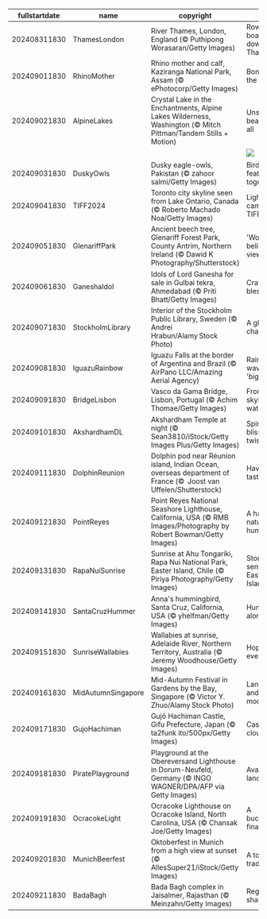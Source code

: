 |fullstartdate|name|copyright|title|image|
|--|--|--|--|--|
202408311830|ThamesLondon|River Thames, London, England (© Puthipong Worasaran/Getty Images)|Row your boat gently down the Thames|![](/en-IN/2024/09/202408311830ThamesLondon.jpg)|
202409011830|RhinoMother|Rhino mother and calf, Kaziranga National Park, Assam (© ePhotocorp/Getty Images)|Bonding in the bush|![](/en-IN/2024/09/202409011830RhinoMother.jpg)|
202409021830|AlpineLakes|Crystal Lake in the Enchantments, Alpine Lakes Wilderness, Washington (© Mitch Pittman/Tandem Stills + Motion)|Unspoiled beauty for all|![](/en-IN/2024/09/202409021830AlpineLakes.jpg)|
||||![](/en-IN/2024/09/.jpg)|
202409031830|DuskyOwls|Dusky eagle-owls, Pakistan (© zahoor salmi/Getty Images)|Birds of a feather hoot together|![](/en-IN/2024/09/202409031830DuskyOwls.jpg)|
202409041830|TIFF2024|Toronto city skyline seen from Lake Ontario, Canada (© Roberto Machado Noa/Getty Images)|Lights, camera, TIFF '24!|![](/en-IN/2024/09/202409041830TIFF2024.jpg)|
202409051830|GlenariffPark|Ancient beech tree, Glenariff Forest Park, County Antrim, Northern Ireland (© Dawid K Photography/Shutterstock)|'Wood' you believe this view?|![](/en-IN/2024/09/202409051830GlenariffPark.jpg)|
202409061830|GaneshaIdol|Idols of Lord Ganesha for sale in Gulbai tekra, Ahmedabad (© Priti Bhatt/Getty Images)|Crafted blessings|![](/en-IN/2024/09/202409061830GaneshaIdol.jpg)|
202409071830|StockholmLibrary|Interior of the Stockholm Public Library, Sweden (© Andrei Hrabun/Alamy Stock Photo)|A global chapter|![](/en-IN/2024/09/202409071830StockholmLibrary.jpg)|
202409081830|IguazuRainbow|Iguazu Falls at the border of Argentina and Brazil (© AirPano LLC/Amazing Aerial Agency)|Rainbow waves in 'big water'|![](/en-IN/2024/09/202409081830IguazuRainbow.jpg)|
202409091830|BridgeLisbon|Vasco da Gama Bridge, Lisbon, Portugal (© Achim Thomae/Getty Images)|From skyline to water|![](/en-IN/2024/09/202409091830BridgeLisbon.jpg)|
202409101830|AkshardhamDL|Akshardham Temple at night (© Sean3810/iStock/Getty Images Plus/Getty Images)|Spiritual bliss with a twist|![](/en-IN/2024/09/202409101830AkshardhamDL.jpg)|
202409111830|DolphinReunion|Dolphin pod near Réunion island, Indian Ocean, overseas department of France (©  Joost van Uffelen/Shutterstock)|Have a fin-tastic day|![](/en-IN/2024/09/202409111830DolphinReunion.jpg)|
202409121830|PointReyes|Point Reyes National Seashore Lighthouse, California, USA (© RMB Images/Photography by Robert Bowman/Getty Images)|A haven for nature and humans|![](/en-IN/2024/09/202409121830PointReyes.jpg)|
202409131830|RapaNuiSunrise|Sunrise at Ahu Tongariki, Rapa Nui National Park, Easter Island, Chile (© Piriya Photography/Getty Images)|Stone sentinels of Easter Island|![](/en-IN/2024/09/202409131830RapaNuiSunrise.jpg)|
202409141830|SantaCruzHummer|Anna's hummingbird, Santa Cruz, California, USA (© yhelfman/Getty Images)|Humming along|![](/en-IN/2024/09/202409141830SantaCruzHummer.jpg)|
202409151830|SunriseWallabies|Wallabies at sunrise, Adelaide River, Northern Territory, Australia (© Jeremy Woodhouse/Getty Images)|Hoppily ever after|![](/en-IN/2024/09/202409151830SunriseWallabies.jpg)|
202409161830|MidAutumnSingapore|Mid-Autumn Festival in Gardens by the Bay, Singapore (© Victor Y. Zhuo/Alamy Stock Photo)|Lanterns and mooncakes|![](/en-IN/2024/09/202409161830MidAutumnSingapore.jpg)|
202409171830|GujoHachiman|Gujō Hachiman Castle, Gifu Prefecture, Japan (© ta2funk ito/500px/Getty Images)|Castle in the clouds|![](/en-IN/2024/09/202409171830GujoHachiman.jpg)|
202409181830|PiratePlayground|Playground at the Obereversand Lighthouse in Dorum-Neufeld, Germany (© INGO WAGNER/DPA/AFP via Getty Images)|Avast, landlubbers!|![](/en-IN/2024/09/202409181830PiratePlayground.jpg)|
202409191830|OcracokeLight|Ocracoke Lighthouse on Ocracoke Island, North Carolina, USA (© Chansak Joe/Getty Images)|A buccaneer's final haven|![](/en-IN/2024/09/202409191830OcracokeLight.jpg)|
202409201830|MunichBeerfest|Oktoberfest in Munich from a high view at sunset (© AllesSuper21/iStock/Getty Images)|A toast to traditions|![](/en-IN/2024/09/202409201830MunichBeerfest.jpg)|
202409211830|BadaBagh|Bada Bagh complex in Jaisalmer, Rajasthan (© Meinzahn/Getty Images)|Regal shadows|![](/en-IN/2024/09/202409211830BadaBagh.jpg)|

